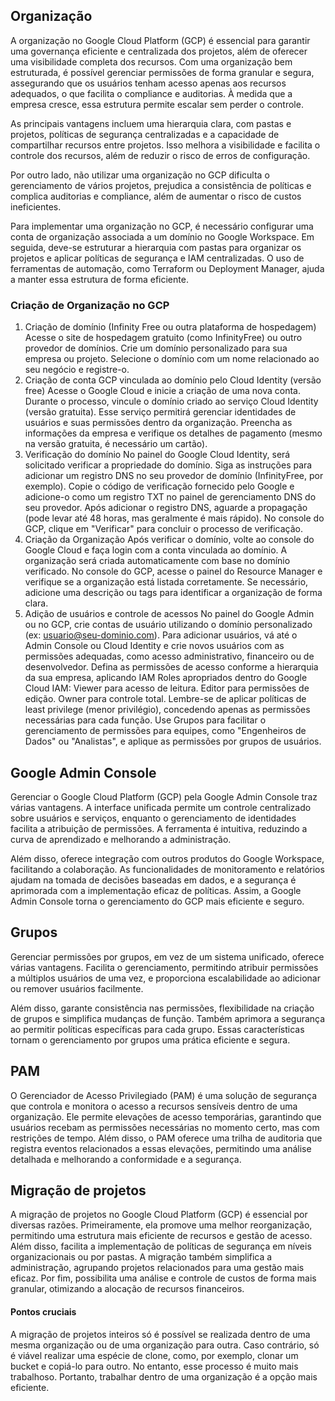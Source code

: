 ## Organização

A organização no Google Cloud Platform (GCP) é essencial para garantir uma governança eficiente e centralizada dos projetos, além de oferecer uma visibilidade completa dos recursos. Com uma organização bem estruturada, é possível gerenciar permissões de forma granular e segura, assegurando que os usuários tenham acesso apenas aos recursos adequados, o que facilita o compliance e auditorias. À medida que a empresa cresce, essa estrutura permite escalar sem perder o controle.

As principais vantagens incluem uma hierarquia clara, com pastas e projetos, políticas de segurança centralizadas e a capacidade de compartilhar recursos entre projetos. Isso melhora a visibilidade e facilita o controle dos recursos, além de reduzir o risco de erros de configuração.

Por outro lado, não utilizar uma organização no GCP dificulta o gerenciamento de vários projetos, prejudica a consistência de políticas e complica auditorias e compliance, além de aumentar o risco de custos ineficientes.

Para implementar uma organização no GCP, é necessário configurar uma conta de organização associada a um domínio no Google Workspace. Em seguida, deve-se estruturar a hierarquia com pastas para organizar os projetos e aplicar políticas de segurança e IAM centralizadas. O uso de ferramentas de automação, como Terraform ou Deployment Manager, ajuda a manter essa estrutura de forma eficiente.


### Criação de Organização no GCP

1. Criação de domínio (Infinity Free ou outra plataforma de hospedagem)
Acesse o site de hospedagem gratuito (como InfinityFree) ou outro provedor de domínios.
Crie um domínio personalizado para sua empresa ou projeto.
Selecione o domínio com um nome relacionado ao seu negócio e registre-o.
2. Criação de conta GCP vinculada ao domínio pelo Cloud Identity (versão free)
Acesse o Google Cloud e inicie a criação de uma nova conta.
Durante o processo, vincule o domínio criado ao serviço Cloud Identity (versão gratuita). Esse serviço permitirá gerenciar identidades de usuários e suas permissões dentro da organização.
Preencha as informações da empresa e verifique os detalhes de pagamento (mesmo na versão gratuita, é necessário um cartão).
3. Verificação do domínio
No painel do Google Cloud Identity, será solicitado verificar a propriedade do domínio.
Siga as instruções para adicionar um registro DNS no seu provedor de domínio (InfinityFree, por exemplo).
Copie o código de verificação fornecido pelo Google e adicione-o como um registro TXT no painel de gerenciamento DNS do seu provedor.
Após adicionar o registro DNS, aguarde a propagação (pode levar até 48 horas, mas geralmente é mais rápido).
No console do GCP, clique em "Verificar" para concluir o processo de verificação.
4. Criação da Organização
Após verificar o domínio, volte ao console do Google Cloud e faça login com a conta vinculada ao domínio.
A organização será criada automaticamente com base no domínio verificado.
No console do GCP, acesse o painel do Resource Manager e verifique se a organização está listada corretamente.
Se necessário, adicione uma descrição ou tags para identificar a organização de forma clara.
5. Adição de usuários e controle de acessos
No painel do Google Admin ou no GCP, crie contas de usuário utilizando o domínio personalizado (ex: usuario@seu-dominio.com).
Para adicionar usuários, vá até o Admin Console ou Cloud Identity e crie novos usuários com as permissões adequadas, como acesso administrativo, financeiro ou de desenvolvedor.
Defina as permissões de acesso conforme a hierarquia da sua empresa, aplicando IAM Roles apropriados dentro do Google Cloud IAM:
Viewer para acesso de leitura.
Editor para permissões de edição.
Owner para controle total.
Lembre-se de aplicar políticas de least privilege (menor privilégio), concedendo apenas as permissões necessárias para cada função.
Use Grupos para facilitar o gerenciamento de permissões para equipes, como "Engenheiros de Dados" ou "Analistas", e aplique as permissões por grupos de usuários.


## Google Admin Console

Gerenciar o Google Cloud Platform (GCP) pela Google Admin Console traz várias vantagens. A interface unificada permite um controle centralizado sobre usuários e serviços, enquanto o gerenciamento de identidades facilita a atribuição de permissões. A ferramenta é intuitiva, reduzindo a curva de aprendizado e melhorando a administração.

Além disso, oferece integração com outros produtos do Google Workspace, facilitando a colaboração. As funcionalidades de monitoramento e relatórios ajudam na tomada de decisões baseadas em dados, e a segurança é aprimorada com a implementação eficaz de políticas. Assim, a Google Admin Console torna o gerenciamento do GCP mais eficiente e seguro.

## Grupos

Gerenciar permissões por grupos, em vez de um sistema unificado, oferece várias vantagens. Facilita o gerenciamento, permitindo atribuir permissões a múltiplos usuários de uma vez, e proporciona escalabilidade ao adicionar ou remover usuários facilmente.

Além disso, garante consistência nas permissões, flexibilidade na criação de grupos e simplifica mudanças de função. Também aprimora a segurança ao permitir políticas específicas para cada grupo. Essas características tornam o gerenciamento por grupos uma prática eficiente e segura.

## PAM

O Gerenciador de Acesso Privilegiado (PAM) é uma solução de segurança que controla e monitora o acesso a recursos sensíveis dentro de uma organização. Ele permite elevações de acesso temporárias, garantindo que usuários recebam as permissões necessárias no momento certo, mas com restrições de tempo. Além disso, o PAM oferece uma trilha de auditoria que registra eventos relacionados a essas elevações, permitindo uma análise detalhada e melhorando a conformidade e a segurança.

## Migração de projetos

A migração de projetos no Google Cloud Platform (GCP) é essencial por diversas razões. Primeiramente, ela promove uma melhor reorganização, permitindo uma estrutura mais eficiente de recursos e gestão de acesso. Além disso, facilita a implementação de políticas de segurança em níveis organizacionais ou por pastas. A migração também simplifica a administração, agrupando projetos relacionados para uma gestão mais eficaz. Por fim, possibilita uma análise e controle de custos de forma mais granular, otimizando a alocação de recursos financeiros.

#### Pontos cruciais

A migração de projetos inteiros só é possível se realizada dentro de uma mesma organização ou de uma organização para outra. Caso contrário, só é viável realizar uma espécie de clone, como, por exemplo, clonar um bucket e copiá-lo para outro. No entanto, esse processo é muito mais trabalhoso. Portanto, trabalhar dentro de uma organização é a opção mais eficiente.

